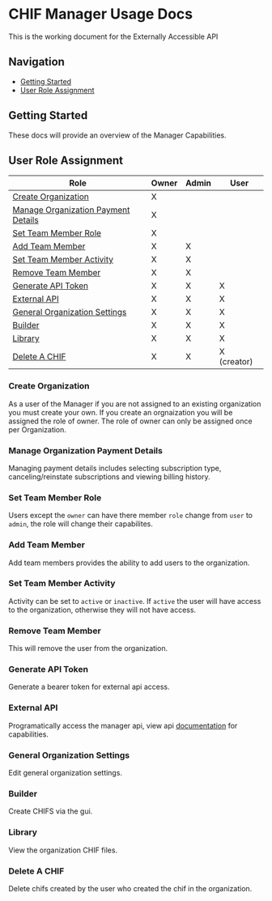 # CHIF Manager Usage Docs

This is the working document for the Externally Accessible API

## Navigation

-   [Getting Started](#Getting-Started)
-   [User Role Assignment](#User-Role-Assignment)

## Getting Started

These docs will provide an overview of the Manager Capabilities.

## User Role Assignment

| Role                                                                        | Owner | Admin | User        |
| --------------------------------------------------------------------------- | ----- | ----- | ----------- |
| [Create Organization ](#Create-Organization)                                | X     |       |             |
| [Manage Organization Payment Details](#Manage-Organization-Payment-Details) | X     |       |             |
| [Set Team Member Role](#Set-Team-Member-Role)                               | X     |       |             |
| [Add Team Member](#Add-Team-Member)                                         | X     | X     |             |
| [Set Team Member Activity](#Set-Team-Member-Activity)                       | X     | X     |             |
| [Remove Team Member](#Remove-Team-Member)                                   | X     | X     |             |
| [Generate API Token](#Generate-API-Token)                                   | X     | X     | X           |
| [External API](#External-API)                                               | X     | X     | X           |
| [General Organization Settings](#General-Organization-Settings)             | X     | X     | X           |
| [Builder](#Builder)                                                         | X     | X     | X           |
| [Library](#Library)                                                         | X     | X     | X           |
| [Delete A CHIF](#Delete-A-CHIF)                                             | X     | X     | X (creator) |

### Create Organization

As a user of the Manager if you are not assigned to an existing organization you must create your own.
If you create an orgnaization you will be assigned the role of owner. The role of owner can only be assigned once per Organization.

### Manage Organization Payment Details

Managing payment details includes selecting subscription type, canceling/reinstate subscriptions and viewing billing history.

### Set Team Member Role

Users except the `owner` can have there member `role` change from `user` to `admin`, the role will change their capabilites.

### Add Team Member

Add team members provides the ability to add users to the organization.

### Set Team Member Activity

Activity can be set to `active` or `inactive`. If `active` the user will have access to the organization, otherwise they will not have access.

### Remove Team Member

This will remove the user from the organization.

### Generate API Token

Generate a bearer token for external api access.

### External API

Programatically access the manager api, view api [documentation](../API/readme.md) for capabilities.

### General Organization Settings

Edit general organization settings.

### Builder

Create CHIFS via the gui.

### Library

View the organization CHIF files.

### Delete A CHIF

Delete chifs created by the user who created the chif in the organization.
